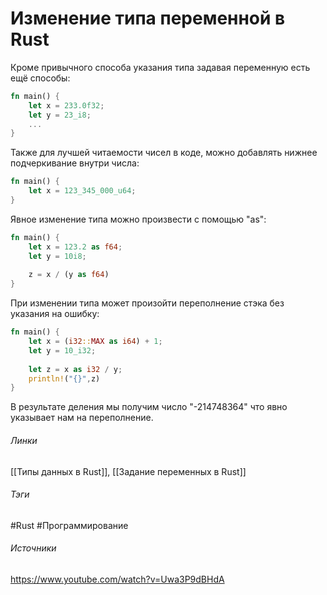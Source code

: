 # Изменение типа переменной в Rust
Кроме привычного способа указания типа задавая переменную есть ещё способы:
```rust
fn main() {
	let x = 233.0f32;
	let y = 23_i8;
	...
}
```
Также для лучшей читаемости чисел в коде, можно добавлять нижнее подчеркивание внутри числа:
```rust
fn main() {
	let x = 123_345_000_u64;
}
```
Явное изменение типа можно произвести с помощью "as":
```rust
fn main() {
	let x = 123.2 as f64;
	let y = 10i8;
	
	z = x / (y as f64)
}
```
При изменении типа может произойти переполнение стэка без указания на ошибку:
```rust
fn main() {
	let x = (i32::MAX as i64) + 1;
	let y = 10_i32;
	
	let z = x as i32 / y;
	println!("{}",z)
}
```
В результате деления мы получим число "-214748364" что явно указывает нам на переполнение.
###### Линки
 [[Типы данных в Rust]],
 [[Задание переменных в Rust]]
###### Тэги
 #Rust 
 #Программирование 
###### Источники
 https://www.youtube.com/watch?v=Uwa3P9dBHdA
